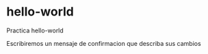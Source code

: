# hello-world
Practica hello-world

Escribiremos un mensaje de confirmacion que describa sus cambios
